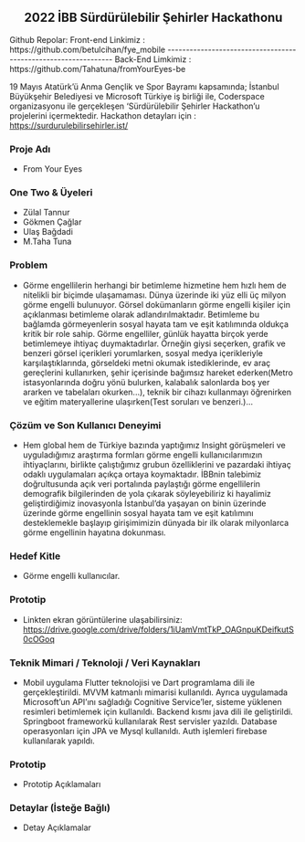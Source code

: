 <h2 align="center"><span><strong>2022 İBB Sürdürülebilir Şehirler Hackathonu</strong></span></h2>
Github Repolar:
Front-end Linkimiz : https://github.com/betulcihan/fye_mobile
---------------------------------------------------------------
Back-End Limkimiz : https://github.com/Tahatuna/fromYourEyes-be

19 Mayıs Atatürk’ü Anma Gençlik ve Spor Bayramı kapsamında; İstanbul Büyükşehir Belediyesi ve Microsoft Türkiye iş birliği ile, Coderspace organizasyonu ile gerçekleşen ‘Sürdürülebilir Şehirler Hackathon’u projelerini içermektedir. Hackathon detayları için : https://surdurulebilirsehirler.ist/

### Proje Adı
- From Your Eyes

### One Two & Üyeleri
- Zülal Tannur
- Gökmen Çağlar
- Ulaş Bağdadi
- M.Taha Tuna

### Problem
- Görme engellilerin herhangi bir betimleme hizmetine hem hızlı hem de nitelikli bir biçimde ulaşamaması. 
Dünya üzerinde iki yüz elli üç milyon görme engelli bulunuyor. Görsel dokümanların görme engelli kişiler için açıklanması betimleme olarak adlandırılmaktadır. Betimleme bu bağlamda görmeyenlerin sosyal hayata tam ve eşit katılımında oldukça kritik bir role sahip. Görme engelliler, günlük hayatta birçok yerde betimlemeye ihtiyaç duymaktadırlar. Örneğin giysi seçerken, grafik ve benzeri görsel içerikleri yorumlarken, sosyal medya içerikleriyle karşılaştıklarında, görseldeki metni okumak istediklerinde, ev araç gereçlerini kullanırken, şehir içerisinde bağımsız hareket ederken(Metro istasyonlarında doğru yönü bulurken, kalabalık salonlarda boş yer ararken ve tabelaları okurken...), teknik bir cihazı kullanmayı öğrenirken ve eğitim materyallerine ulaşırken(Test soruları ve benzeri.)…

### Çözüm ve Son Kullanıcı Deneyimi
- Hem global hem de Türkiye bazında yaptığımız Insight görüşmeleri ve uyguladığımız araştırma formları görme engelli kullanıcılarımızın ihtiyaçlarını, birlikte çalıştığımız grubun özelliklerini ve pazardaki ihtiyaç odaklı uygulamaları açıkça ortaya koymaktadır. İBBnin talebimiz doğrultusunda açık veri portalında paylaştığı görme engellilerin demografik bilgilerinden de yola çıkarak söyleyebiliriz ki hayalimiz geliştirdiğimiz inovasyonla İstanbul’da yaşayan on binin üzerinde üzerinde görme engellinin sosyal hayata tam ve eşit katılımını desteklemekle başlayıp girişimimizin dünyada bir ilk olarak milyonlarca görme engellinin hayatına dokunması.

### Hedef Kitle
- Görme engelli kullanıcılar.

### Prototip
- Linkten ekran görüntülerine ulaşabilirsiniz: https://drive.google.com/drive/folders/1iUamVmtTkP_OAGnpuKDeifkutS0cOGoq

### Teknik Mimari / Teknoloji / Veri Kaynakları
- Mobil uygulama Flutter teknolojisi ve Dart programlama dili ile gerçekleştirildi. MVVM katmanlı mimarisi kullanıldı. Ayrıca uygulamada Microsoft’un API’ını sağladığı Cognitive Service’ler, sisteme yüklenen resimleri betimlemek için kullanıldı. Backend kısmı java dili ile geliştirildi. Springboot frameworkü kullanılarak Rest servisler yazıldı. Database operasyonları için JPA ve Mysql kullanıldı. Auth işlemleri firebase kullanılarak yapıldı.

### Prototip
- Prototip Açıklamaları

### Detaylar (İsteğe Bağlı)
- Detay Açıklamalar

